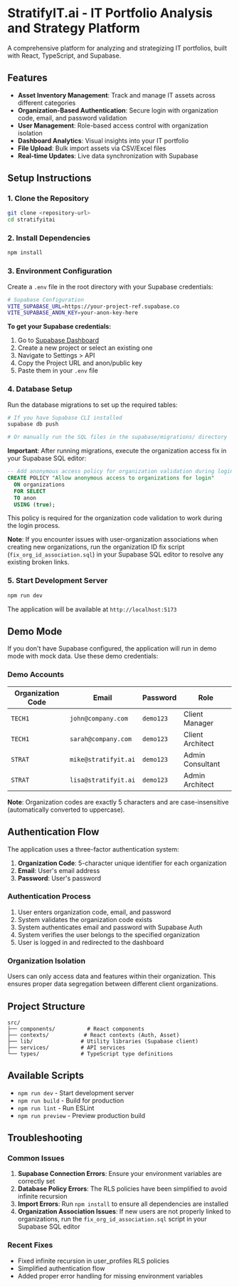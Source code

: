 # StratifyIT.ai - IT Portfolio Analysis and Strategy Platform

A comprehensive platform for analyzing and strategizing IT portfolios, built with React, TypeScript, and Supabase.

## Features

- **Asset Inventory Management**: Track and manage IT assets across different categories
- **Organization-Based Authentication**: Secure login with organization code, email, and password validation
- **User Management**: Role-based access control with organization isolation
- **Dashboard Analytics**: Visual insights into your IT portfolio
- **File Upload**: Bulk import assets via CSV/Excel files
- **Real-time Updates**: Live data synchronization with Supabase

## Setup Instructions

### 1. Clone the Repository
```bash
git clone <repository-url>
cd stratifyitai
```

### 2. Install Dependencies
```bash
npm install
```

### 3. Environment Configuration

Create a `.env` file in the root directory with your Supabase credentials:

```bash
# Supabase Configuration
VITE_SUPABASE_URL=https://your-project-ref.supabase.co
VITE_SUPABASE_ANON_KEY=your-anon-key-here
```

**To get your Supabase credentials:**
1. Go to [Supabase Dashboard](https://supabase.com/dashboard)
2. Create a new project or select an existing one
3. Navigate to Settings > API
4. Copy the Project URL and anon/public key
5. Paste them in your `.env` file

### 4. Database Setup

Run the database migrations to set up the required tables:

```bash
# If you have Supabase CLI installed
supabase db push

# Or manually run the SQL files in the supabase/migrations/ directory
```

**Important**: After running migrations, execute the organization access fix in your Supabase SQL editor:

```sql
-- Add anonymous access policy for organization validation during login
CREATE POLICY "Allow anonymous access to organizations for login"
  ON organizations
  FOR SELECT
  TO anon
  USING (true);
```

This policy is required for the organization code validation to work during the login process.

**Note**: If you encounter issues with user-organization associations when creating new organizations, run the organization ID fix script (`fix_org_id_association.sql`) in your Supabase SQL editor to resolve any existing broken links.

### 5. Start Development Server
```bash
npm run dev
```

The application will be available at `http://localhost:5173`

## Demo Mode

If you don't have Supabase configured, the application will run in demo mode with mock data. Use these demo credentials:

### Demo Accounts

| Organization Code | Email | Password | Role |
|------------------|-------|----------|------|
| `TECH1` | `john@company.com` | `demo123` | Client Manager |
| `TECH1` | `sarah@company.com` | `demo123` | Client Architect |
| `STRAT` | `mike@stratifyit.ai` | `demo123` | Admin Consultant |
| `STRAT` | `lisa@stratifyit.ai` | `demo123` | Admin Architect |

**Note**: Organization codes are exactly 5 characters and are case-insensitive (automatically converted to uppercase).

## Authentication Flow

The application uses a three-factor authentication system:

1. **Organization Code**: 5-character unique identifier for each organization
2. **Email**: User's email address
3. **Password**: User's password

### Authentication Process

1. User enters organization code, email, and password
2. System validates the organization code exists
3. System authenticates email and password with Supabase Auth
4. System verifies the user belongs to the specified organization
5. User is logged in and redirected to the dashboard

### Organization Isolation

Users can only access data and features within their organization. This ensures proper data segregation between different client organizations.

## Project Structure

```
src/
├── components/          # React components
├── contexts/           # React contexts (Auth, Asset)
├── lib/               # Utility libraries (Supabase client)
├── services/          # API services
└── types/             # TypeScript type definitions
```

## Available Scripts

- `npm run dev` - Start development server
- `npm run build` - Build for production
- `npm run lint` - Run ESLint
- `npm run preview` - Preview production build

## Troubleshooting

### Common Issues

1. **Supabase Connection Errors**: Ensure your environment variables are correctly set
2. **Database Policy Errors**: The RLS policies have been simplified to avoid infinite recursion
3. **Import Errors**: Run `npm install` to ensure all dependencies are installed
4. **Organization Association Issues**: If new users are not properly linked to organizations, run the `fix_org_id_association.sql` script in your Supabase SQL editor

### Recent Fixes

- Fixed infinite recursion in user_profiles RLS policies
- Simplified authentication flow
- Added proper error handling for missing environment variables
